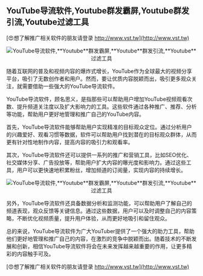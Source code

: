 ## **YouTube导流软件,**Youtube**群发霸屏,**Youtube**群发引流,**Youtube**过滤工具**

[😍想了解推广相关软件的朋友请登录 http://www.vst.tw](http://www.vst.tw)

 <center><img src="https://vst.tw/MP4/tuiguang/png/3.png" alt="YouTube导流软件,**Youtube**群发霸屏,**Youtube**群发引流,**Youtube**过滤工具"></center>

随着互联网的普及和视频内容的爆炸式增长，YouTube作为全球最大的视频分享平台，吸引了无数创作者和用户。然而，要让优质内容脱颖而出，吸引更多观众关注，就需要借助一些强大的YouTube导流软件。

YouTube导流软件，顾名思义，是指那些可以帮助用户增加YouTube视频观看次数、提升频道关注度以及扩大影响力的工具。这些软件通过各种推广、推荐、分析等功能，帮助用户更好地管理和推广自己的YouTube内容。

首先，YouTube导流软件能够帮助用户实现精准的目标观众定位。通过分析用户的兴趣爱好、观看习惯等数据，软件可以帮助用户找到潜在的目标观众群体，从而更有针对性地制作内容，提高内容的吸引力和观看率。

其次，YouTube导流软件还可以提供一系列的推广和营销工具，比如SEO优化、社交媒体分享、广告投放等，帮助用户扩大内容的曝光度和影响力。通过这些工具，用户可以更快速地积累粉丝，增加频道的订阅量，实现内容的持续增长。

 <center><img src="https://vst.tw/MP4/tuiguang/png/1.png" alt="YouTube导流软件,**Youtube**群发霸屏,**Youtube**群发引流,**Youtube**过滤工具"></center>

另外，YouTube导流软件还具备数据分析和监测功能，可以帮助用户了解自己的频道表现，观众反馈等关键信息。通过这些数据，用户可以及时调整自己的内容策略，不断优化视频质量，提升用户体验，从而更好地吸引和留住观众。

总的来说，YouTube导流软件为广大YouTuber提供了一个强大的助力工具，帮助他们更好地管理和推广自己的内容，在激烈的竞争中脱颖而出。随着技术的不断发展和创新，相信YouTube导流软件将会在未来发挥越来越重要的作用，让更多精彩的内容触手可及。

[😍想了解推广相关软件的朋友请登录 http://www.vst.tw](http://www.vst.tw)




